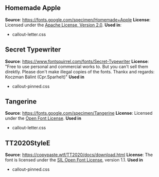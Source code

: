 Homemade Apple
--------------

**Source**: https://fonts.google.com/specimen/Homemade+Apple
**License**: Licensed under the [Apache License, Version 2.0](https://www.apache.org/licenses/LICENSE-2.0).
**Used in**:
- callout-letter.css

Secret Typewriter
-----------------

**Source**: https://www.fontsquirrel.com/fonts/Secret-Typewriter
**License**: "Free to use personal and commercial works to. But you can't sell them direktly. Please don't make illegal copies of the fonts. Thankx and regards: Koczman Bálint (Cpr.Sparhelt)"
**Used in**
- callout-pinned.css

Tangerine
---------

**Source**: https://fonts.google.com/specimen/Tangerine
**License**: Licensed under the [Open Font License](https://openfontlicense.org/).
**Used in**
- callout-letter.css

TT2020StyleE
------------

**Source**: https://copypaste.wtf/TT2020/docs/download.html
**License**: The font is licensed under the [SIL Open Font License](https://openfontlicense.org/#5667e9e4), version 1.1.
**Used in**
- callout-pinned.css